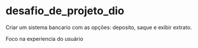 # desafio_de_projeto_dio
Criar um sistema bancario com as opções: deposito, saque e exibir extrato.

Foco na experiencia do usuário
